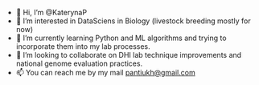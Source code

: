 - 👋 Hi, I’m @KaterynaP
- 👀 I’m interested in DataSciens in Biology (livestock breeding mostly for now)
- 🌱 I’m currently learning Python and ML algorithms and trying to incorporate them into my lab processes.
- 💞️ I’m looking to collaborate on DHI lab technique improvements and national genome evaluation practices.
- 📫 You can reach me by my mail pantiukh@gmail.com

<!---
Chartiza/Chartiza is a ✨ special ✨ repository because its `README.md` (this file) appears on your GitHub profile.
You can click the Preview link to take a look at your changes.
--->
